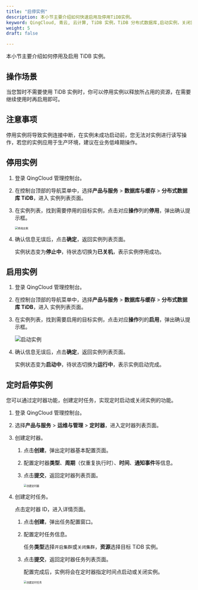```yaml
---
title: "启停实例" 
description: 本小节主要介绍如何快速启用及停用TiDB实例。 
keyword: QingCloud, 青云, 云计算, TiDB 实例，TiDB 分布式数据库,启动实例，关闭实例
weight: 5
draft: false

---
```


本小节主要介绍如何停用及启用 TiDB 实例。

## 操作场景

当您暂时不需要使用 TiDB 实例时，你可以停用实例以释放所占用的资源，在需要继续使用时再启用即可。

## 注意事项

停用实例将导致实例连接中断，在实例未成功启动前，您无法对实例进行读写操作，若您的实例应用于生产环境，建议在业务低峰期操作。

## 停用实例

1. 登录 QingCloud 管理控制台。

2. 在控制台顶部的导航菜单中，选择**产品与服务** > **数据库与缓存** > **分布式数据库 TiDB**，进入 实例列表页面。

3. 在实例列表，找到需要停用的目标实例，点击对应**操作**列的**停用**，弹出确认提示框。

   <img src="../../../_images/stop_tidb.png" alt="停用实例" style="zoom:50%;" />

4. 确认信息无误后，点击**确定**，返回实例列表页面。

   实例状态变为**停止中**，待状态切换为**已关机**，表示实例停用成功。

## 启用实例

1. 登录 QingCloud 管理控制台。

2. 在控制台顶部的导航菜单中，选择**产品与服务** > **数据库与缓存** > **分布式数据库 TiDB**，进入 实例列表页面。

3. 在实例列表，找到需要启用的目标实例，点击对应**操作**列的**启用**，弹出确认提示框。

   <img src="../../../_images/start_tidb.png" alt="启动实例"  />

4. 确认信息无误后，点击**确定**，返回实例列表页面。

   实例状态变为**启动中**，待状态切换为**运行中**，表示实例启动完成。

## 定时启停实例

您可以通过定时器功能，创建定时任务，实现定时启动或关闭实例的功能。

1. 登录 QingCloud 管理控制台。

2. 选择**产品与服务** > **运维与管理** > **定时器**，进入定时器列表页面。

3. 创建定时器。

   1. 点击**创建**，弹出定时器基本配置页面。

   2. 配置定时器**类型**、**周期**（仅重复执行时）、**时间**、**通知事件**等信息。

   3. 点击**提交**，返回定时器列表页面。

      <img src="../../../_images/timer.png" alt="创建定时器" style="zoom:49%" />

4. 创建定时任务。

   点击定时器 ID，进入详情页面。

   1. 点击**创建**，弹出任务配置窗口。

   2. 配置定时任务信息。

      任务**类型**选择`开启集群`或`关闭集群`，**资源**选择目标 TiDB 实例。

   3. 点击**提交**，返回定时器任务列表页面。

      配置完成后，实例将会在定时器指定时间点启动或关闭实例。

      <img src="../../../_images/timer_start.png" alt="创建定时任务" style="zoom:49%;" />



